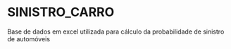 # SINISTRO_CARRO
Base de dados em excel utilizada para cálculo da probabilidade de sinistro de automóveis
